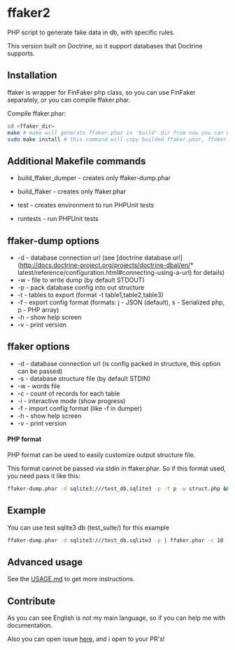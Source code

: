 # ffaker2

PHP script to generate fake data in db, with specific rules. 

This version built on Doctrine, so it support databases that Doctrine supports.

## Installation

ffaker is wrapper for FinFaker php class, so you can use FinFaker separately, or you can compile ffaker.phar.

Compile ffaker.phar:

```bash
cd <ffaker_dir>
make # make will generate ffaker.phar in 'build' dir from now you can use it by ./build/ffaker.phar
sudo make install # this command will copy builded ffaker.phar, ffaker-dump.phar to /usr/local/bin, so it will be accesible globally
```

## Additional Makefile commands

* build_ffaker_dumper - creates only ffaker-dump.phar
* build_ffaker - creates only ffaker.phar

* test - creates environment to run PHPUnit tests
* runtests - run PHPUnit tests

## ffaker-dump options

* -d - database connection url (see [doctrine database url](http://docs.doctrine-project.org/projects/doctrine-dbal/en/* latest/reference/configuration.html#connecting-using-a-url) for details)
* -w - file to write dump (by default STDOUT)
* -p - pack database config into out structure
* -t - tables to export (format -t table1,table2,table3)
* -f - export config format (formats: j - JSON (default), s - Serialized php, p - PHP array)
* -h - show help screen
* -v - print version

## ffaker options

* -d - database connection url (is config packed in structure, this option can be passed)
* -s - database structure file (by default STDIN)
* -w - words file
* -c - count of records for each table
* -i - interactive mode (show progress)
* -f - import config format (like -f in dumper)
* -h - show help screen
* -v - print version


#### PHP format
PHP format can be used to easily customize output structure file.

This format cannot be passed via stdin in ffaker.phar. So if this format used, you need pass it like this:

```bash
ffaker-dump.phar -d sqlite3:///test_db.sqlite3 -p -f p -w struct.php && ffaker.phar -f p -s struct.php -c 1
```

## Example

You can use test sqlite3 db (test_suite/) for this example

```bash
ffaker-dump.phar -d sqlite3:///test_db.sqlite3 -p | ffaker.phar -c 10 -i
```

## Advanced usage

See the [USAGE.md](USAGE.md) to get more instructions.

## Contribute

As you can see English is not my main language, so if you can help me with documentation.

Also you can open issue [here](https://github.com/ikenfin/ffaker2/issues), and i open to your PR's!